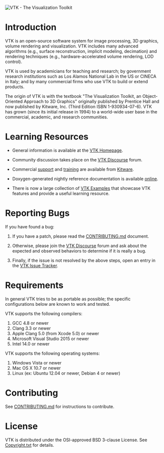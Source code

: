 ![VTK - The Visualization Toolkit][vtk-banner]

Introduction
============

VTK is an open-source software system for image processing, 3D
graphics, volume rendering and visualization. VTK includes many
advanced algorithms (e.g., surface reconstruction, implicit modeling,
decimation) and rendering techniques (e.g., hardware-accelerated
volume rendering, LOD control).

VTK is used by academicians for teaching and research; by government
research institutions such as Los Alamos National Lab in the US or
CINECA in Italy; and by many commercial firms who use VTK to build or
extend products.

The origin of VTK is with the textbook "The Visualization Toolkit, an
Object-Oriented Approach to 3D Graphics" originally published by
Prentice Hall and now published by Kitware, Inc. (Third Edition ISBN
1-930934-07-6). VTK has grown (since its initial release in 1994) to a
world-wide user base in the commercial, academic, and research
communities.

Learning Resources
==================

* General information is available at the [VTK Homepage][vtk-homepage].

* Community discussion takes place on the [VTK Discourse][vtk-discourse] forum.

* Commercial [support][kitware-support] and [training][kitware-training]
  are available from [Kitware][kitware].

* Doxygen-generated nightly reference documentation is
  available [online][vtk-doxygen].

* There is now a large collection of [VTK Examples][vtk-examples] that
  showcase VTK features and provide a useful learning resource.

Reporting Bugs
==============

If you have found a bug:

1. If you have a patch, please read the [CONTRIBUTING.md][vtk-contributing] document.

2. Otherwise, please join the [VTK Discourse][vtk-discourse] forum and ask
   about the expected and observed behaviors to determine if it is
   really a bug.

3. Finally, if the issue is not resolved by the above steps, open
   an entry in the [VTK Issue Tracker][vtk-issues].

Requirements
============

In general VTK tries to be as portable as possible; the specific configurations below are known to work and tested.

VTK supports the following compilers:

1. GCC 4.8 or newer
2. Clang 3.3 or newer
3. Apple Clang 5.0 (from Xcode 5.0) or newer
4. Microsoft Visual Studio 2015 or newer
5. Intel 14.0 or newer

VTK supports the following operating systems:

1. Windows Vista or newer
2. Mac OS X 10.7 or newer
3. Linux (ex: Ubuntu 12.04 or newer, Debian 4 or newer)

Contributing
============

See [CONTRIBUTING.md][vtk-contributing] for instructions to contribute.

License
=======

VTK is distributed under the OSI-approved BSD 3-clause License.
See [Copyright.txt][vtk-copyright] for details.


[kitware]: https://www.kitware.com/
[kitware-support]: https://www.kitware.com/what-we-offer/#support
[kitware-training]: https://www.kitware.com/what-we-offer/#training
[vtk-banner]: vtkBanner.gif
[vtk-contributing]: CONTRIBUTING.md#contributing-to-vtk
[vtk-copyright]: Copyright.txt
[vtk-discourse]: https://discourse.vtk.org/
[vtk-doxygen]: https://www.vtk.org/doc/nightly/html
[vtk-examples]: https://kitware.github.io/vtk-examples/site/
[vtk-homepage]: https://www.vtk.org/
[vtk-issues]: https://gitlab.kitware.com/vtk/vtk/-/issues
